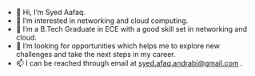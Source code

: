 - 👋 Hi, I’m Syed Aafaq.
- 👀 I’m interested in networking and cloud computing.
- 🌱 I’m a B.Tech Graduate in ECE with a good skill set in networking and cloud.
- 💞️ I’m looking for opportunities which helps me to explore new challenges and take the next steps in my career.
- 📫 I can be reached through email at syed.afaq.andrabi@gmail.com .

<!---
syedaafaq/syedaafaq is a ✨ special ✨ repository because its `README.md` (this file) appears on your GitHub profile.
You can click the Preview link to take a look at your changes.
--->

